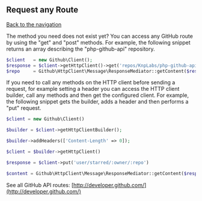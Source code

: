 ## Request any Route
[Back to the navigation](README.md)

The method you need does not exist yet? You can access any GitHub route by using the "get" and "post" methods.
For example, the following snippet returns an array describing the "php-github-api" repository.

```php
$client   = new Github\Client();
$response = $client->getHttpClient()->get('repos/KnpLabs/php-github-api');
$repo     = Github\HttpClient\Message\ResponseMediator::getContent($response);
```

If you need to call any methods on the HTTP client before sending a request, for example setting a header you can access the HTTP client builder, call any methods and then get the configured client. For example, the following snippet gets the builder, adds a header and then performs a "put" request.

```php
$client = new Github\Client()

$builder = $client->getHttpClientBuilder();

$builder->addHeaders(['Content-Length' => 0]);

$client = $builder->getHttpClient()

$response = $client->put('user/starred/:owner/:repo')

$content = Github\HttpClient\Message\ResponseMediator::getContent($response);
```

See all GitHub API routes: [http://developer.github.com/](http://developer.github.com/)
